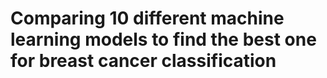 # Comparing 10 different machine learning models to find the best one for breast cancer classification
